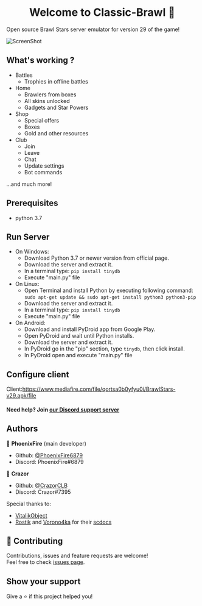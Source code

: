 <h1 align="center">Welcome to Classic-Brawl 👋</h1>

Open source Brawl Stars server emulator for version 29 of the game!


![ScreenShot](https://cdn.discordapp.com/attachments/773634174645043242/842464937049456670/Screenshot_20210513-151435.png) 


## What's working ?
- Battles
  - Trophies in offline battles
- Home
  - Brawlers from boxes  
  - All skins unlocked
  - Gadgets and Star Powers
- Shop
  - Special offers
  - Boxes
  - Gold and other resources 
- Club
  - Join
  - Leave
  - Chat
  - Update settings
  - Bot commands

...and much more!


## Prerequisites

- python 3.7


## Run Server
- On Windows:
    - Download Python 3.7 or newer version from official page.
    - Download the server and extract it.
    - In a terminal type: ```pip install tinydb```
    - Execute "main.py" file
- On Linux:
    - Open Terminal and install Python by executing following command:
    ```sudo apt-get update && sudo apt-get install python3 python3-pip```
    - Download the server and extract it.
    - In a terminal type: ```pip install tinydb```
    - Execute "main.py" file
- On Android:
    - Download and install PyDroid app from Google Play.
    - Open PyDroid and wait until Python installs.
    - Download the server and extract it.
    - In PyDroid go in the "pip" section, type ```tinydb```, then click install.
    - In PyDroid open and execute "main.py" file


## Configure client
Client:https://www.mediafire.com/file/qortsa0b0yfyu0i/BrawlStars-v29.apk/file





#### Need help? Join [our Discord support server](https://discord.gg/2t4QXyuSKW)




## Authors

👤 **PhoenixFire** (main developer)

* Github: [@PhoenixFire6879](https://github.com/PhoenixFire6879)
* Discord: PhoenixFire#6879

👤 **Crazor**

* Github: [@CrazorCLB](https://github.com/CrazorCLB)
* Discord: Crazor#7395

Special thanks to:
- [VitalikObject](https://github.com/VitalikObject)
- [Rostik](https://github.com/RostikDevv) and [Vorono4ka](https://github.com/Vorono4ka) for their [scdocs](https://github.com/RostikDevv/scdocs)


## 🤝 Contributing

Contributions, issues and feature requests are welcome!<br />Feel free to check [issues page](https://github.com/PhoenixFire6879/Classic-Brawl/issues).

## Show your support

Give a ⭐️ if this project helped you!
